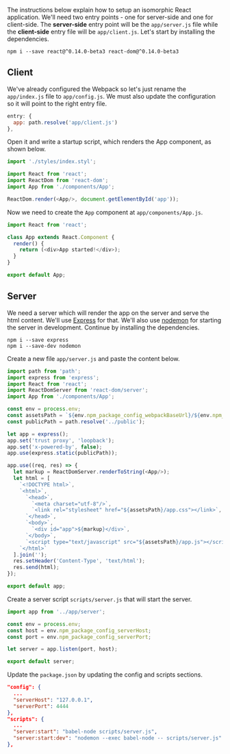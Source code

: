 The instructions below explain how to setup an isomorphic React application. We'll need two entry points - one for server-side and one for client-side. The **server-side** entry point will be the `app/server.js` file while the **client-side** entry file will be `app/client.js`. Let's start by installing the dependencies.

```
npm i --save react@^0.14.0-beta3 react-dom@^0.14.0-beta3
```

## Client

We've already configured the Webpack so let's just rename the `app/index.js` file to `app/config.js`. We must also update the configuration so it will point to the right entry file.

```js
entry: {
  app: path.resolve('app/client.js')
},
```

Open it and write a startup script, which renders the App component, as shown below.

```js
import './styles/index.styl';

import React from 'react';
import ReactDom from 'react-dom';
import App from './components/App';

ReactDom.render(<App/>, document.getElementById('app'));
```

Now we need to create the `App` component at `app/components/App.js`.

```js
import React from 'react';

class App extends React.Component {
  render() {
    return (<div>App started!</div>);
  }
}

export default App;
```

## Server

We need a server which will render the app on the server and serve the html content. We'll use [Express](http://expressjs.com) for that. We'll also use [nodemon](http://nodemon.io/) for starting the server in development. Continue by installing the dependencies.

```
npm i --save express
npm i --save-dev nodemon
```

Create a new file `app/server.js` and paste the content below.

```js
import path from 'path';
import express from 'express';
import React from 'react';
import ReactDomServer from 'react-dom/server';
import App from './components/App';

const env = process.env;
const assetsPath = `${env.npm_package_config_webpackBaseUrl}/${env.npm_package_version}`;
const publicPath = path.resolve('../public');

let app = express();
app.set('trust proxy', 'loopback');
app.set('x-powered-by', false);
app.use(express.static(publicPath));

app.use((req, res) => {
  let markup = ReactDomServer.renderToString(<App/>);
  let html = [
    `<!DOCTYPE html>`,
    `<html>`,
      `<head>`,
        `<meta charset="utf-8"/>`,
        `<link rel="stylesheet" href="${assetsPath}/app.css"></link>`,
      `</head>`,
      `<body>`,
        `<div id="app">${markup}</div>`,
      `</body>`,
      `<script type="text/javascript" src="${assetsPath}/app.js"></script>`,
    `</html>`
  ].join('');
  res.setHeader('Content-Type', 'text/html');
  res.send(html);
});

export default app;
```

Create a server script `scripts/server.js` that will start the server.

```js
import app from '../app/server';

const env = process.env;
const host = env.npm_package_config_serverHost;
const port = env.npm_package_config_serverPort;

let server = app.listen(port, host);

export default server;
```

Update the `package.json` by updating the config and scripts sections.

```json
"config": {
  ...
  "serverHost": "127.0.0.1",
  "serverPort": 4444
},
"scripts": {
  ...
  "server:start": "babel-node scripts/server.js",
  "server:start:dev": "nodemon --exec babel-node -- scripts/server.js"
},
```
